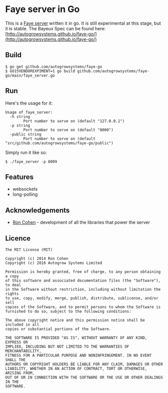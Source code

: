 # Faye server in Go

This is a [Faye server](http://faye.jcoglan.com) written it in go.  It is still experimental at this stage, but it is stable.  The Bayeux Spec can be found here: [http://autogrowsystems.github.io/faye-go/](http://autogrowsystems.github.io/faye-go/)

## Build

    $ go get github.com/autogrowsystems/faye-go
    $ GO15VENDOREXPIMENT=1 go build github.com/autogrowsystems/faye-go/main/faye_server.go

## Run

Here's the usage for it:

    Usage of faye_server:
      -h string
        	Port number to serve on (default "127.0.0.1")
      -p string
        	Port number to serve on (default "8000")
      -public string
        	Port number to serve on (default "src/github.com/autogrowsystems/faye-go/public")

Simply run it like so:

    $ ./faye_server -p 8099

## Features

* websockets
* long-polling

## Acknowledgements

* [Ron Cohen](https://github.com/roncohen) - development of all the libraries that power the server

## Licence

```
The MIT License (MIT)

Copyright (c) 2014 Ron Cohen
Copyright (c) 2016 Autogrow Systems Limited

Permission is hereby granted, free of charge, to any person obtaining a copy
of this software and associated documentation files (the "Software"), to deal
in the Software without restriction, including without limitation the rights
to use, copy, modify, merge, publish, distribute, sublicense, and/or sell
copies of the Software, and to permit persons to whom the Software is
furnished to do so, subject to the following conditions:

The above copyright notice and this permission notice shall be included in all
copies or substantial portions of the Software.

THE SOFTWARE IS PROVIDED "AS IS", WITHOUT WARRANTY OF ANY KIND, EXPRESS OR
IMPLIED, INCLUDING BUT NOT LIMITED TO THE WARRANTIES OF MERCHANTABILITY,
FITNESS FOR A PARTICULAR PURPOSE AND NONINFRINGEMENT. IN NO EVENT SHALL THE
AUTHORS OR COPYRIGHT HOLDERS BE LIABLE FOR ANY CLAIM, DAMAGES OR OTHER
LIABILITY, WHETHER IN AN ACTION OF CONTRACT, TORT OR OTHERWISE, ARISING FROM,
OUT OF OR IN CONNECTION WITH THE SOFTWARE OR THE USE OR OTHER DEALINGS IN THE
SOFTWARE.
```
